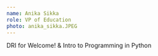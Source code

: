 ```yaml
---
name: Anika Sikka
role: VP of Education
photo: anika_sikka.JPEG
---
```

DRI for Welcome! & Intro to Programming in Python